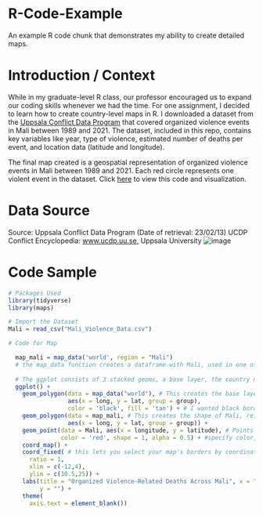 # R-Code-Example
An example R code chunk that demonstrates my ability to create detailed maps.

# Introduction / Context

While in my graduate-level R class, our professor encouraged us to expand our coding skills whenever we had the time. For one assignment, I decided to learn how to create country-level maps in R. I downloaded a dataset from the [Uppsala Conflict Data Program](https://ucdp.uu.se/) that covered organized violence events in Mali between 1989 and 2021. The dataset, included in this repo, contains key variables like year, type of violence, estimated number of deaths per event, and location data (latitude and longitude). 

The final map created is a geospatial representation of organized violence events in Mali between 1989 and 2021. Each red circle represents one violent event in the dataset. Click [here](https://jcook125.github.io/R-Code-Example/) to view this code and visualization.

# Data Source

Source: Uppsala Conflict Data Program (Date of retrieval: 23/02/13) UCDP Conflict Encyclopedia: www.ucdp.uu.se, Uppsala University
![image](https://github.com/jcook125/R-Code-Example/assets/123001199/46fa3408-edc4-47c1-912d-c2c6531b30d2)

# Code Sample

```r
# Packages Used
library(tidyverse)
library(maps)

# Import the Dataset
Mali = read_csv("Mali_Violence_Data.csv")

# Code for Map

  map_mali = map_data('world', region = "Mali") 
  # the map_data function creates a dataframe with Mali, used in one of the geoms
  
  # The ggplot consists of 3 stacked geoms, a base layer, the country map, and the points
  ggplot() +
    geom_polygon(data = map_data("world"), # This creates the base layer "world" map
                 aes(x = long, y = lat, group = group),
                 color = 'black', fill = 'tan') + # I wanted black borders and tan countries
    geom_polygon(data = map_mali, # This creates the shape of Mali, referring to the df created
                 aes(x = long, y = lat, group = group)) + 
    geom_point(data = Mali, aes(x = longitude, y = latitude), # Points from the Uppsala df
               color = 'red', shape = 1, alpha = 0.5) + #specify color, shape, transparency
    coord_map() + 
    coord_fixed( # this lets you select your map's borders by coordinates
      ratio = 1,
      xlim = c(-12,4),
      ylim = c(10.5,25)) + 
    labs(title = "Organized Violence-Related Deaths Across Mali", x = "",
         y = "") +
    theme(
      axis.text = element_blank())


```


